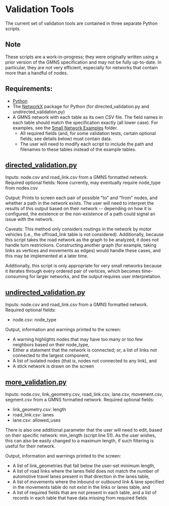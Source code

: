 # Validation Tools
The current set of validation tools are contained in three separate Python scripts.

## Note
These scripts are a work-in-progress; they were originally written using a prior version of the GMNS specification and may not be fully up-to-date. In particular, they are not very efficient, especially for networks that contain more than a handful of nodes. 

## Requirements:
- [Python](https://www.python.org/downloads/)
- The [NetworkX](https://networkx.github.io/) package for Python (for directed_validation.py and undirected_validation.py)
- A GMNS network with each table as its own CSV file. The field names in each table should match the specification exactly (all lower case). For examples, see the [Small Network Examples](../../Small_Network_Examples) folder.
	- All required fields (and, for some validation tests, certain optional fields; see details below) must contain data.
	- The user will need to modify each script to include the path and filenames to these tables instead of the example tables.

## [directed_validation.py](NetworkX/directed_validation.py)  
Inputs: node.csv and road_link.csv from a GMNS formatted network. 
Required optional fields: 
None currently, may eventually require node_type from nodes.csv

Output: Prints to screen each pair of possible "to" and "from" nodes, and whether a path in the network exists. The user will need to interpret the results of this output based on their network -- depending on how it is configured, the existence or the non-existence of a path could signal an issue with the network.

Caveats: This method only considers routings in the network by motor vehicles (i.e., the offroad_link table is not considered). Additionally, because this script takes the road network as the graph to be analyzed, it does not handle turn restrictions. Constructing another graph (for example, taking links as vertices and movements as edges) would handle these cases, and this may be implemented at a later time.

Additionally, this script is only appropriate for very small networks because it iterates through every ordered pair of vertices, which becomes time-consuming for larger networks, and the output requires user interpretation.

## [undirected_validation.py](NetworkX/undirected_validation.py)  
Inputs: node.csv and road_link.csv from a GMNS formatted network. 
Required optional fields:
- node.csv: node_type

Output, information and warnings printed to the screen:
- A warning highlights nodes that may have too many or too few neighbors based on their node_type,
- Either a statement that the network is connected; or, a list of links not connected to the largest component,
- A list of isolated nodes (that is, nodes not connected to any link), and
- A stick network is drawn on the screen 

## [more_validation.py](NetworkX/more_validation.py)  
Inputs: node.csv, link_geometry.csv, road_link.csv, lane.csv, movement.csv, segment.csv from a GMNS formatted network. 
Required optional fields:
- link_geometry.csv: length
- road_link.csv: lanes
- lane.csv: allowed_uses  

There is also one additional parameter that the user will need to edit, based on their specific network: min_length (script line 51). As the user wishes, this can also be easily changed to a maximum length, if such filtering is useful for their network.

Output, information and warnings printed to the screen: 
- A list of link_geometries that fall below the user-set minimum length, 
- A list of road links where the lanes field does not match the number of automotive travel lanes present in that direction in the lanes table, 
- A list of movements where the inbound or outbound link & lane specified in the movements table do not exist in the links or lanes table, and  
- A list of required fields that are not present in each table, and a list of records in each table that have data missing from required fields
